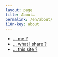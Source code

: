 ```yaml
---
layout: page
title: About…
permalink: /en/about/
i18n-key: about
---
```


- [… me ?](/en/about/me/)
- [… what I share ?](/en/about/sharing/)
- [… this site ?](/en/about/site/)
